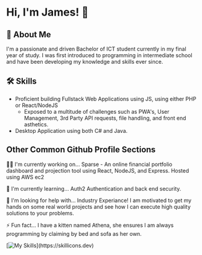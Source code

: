 
# Hi, I'm James! 👋


## 🚀 About Me
I'm a passionate and driven Bachelor of ICT student currently in my final year of study. I was first introduced to programming in intermediate school and have been developing my knowledge and skills ever since. 

## 🛠 Skills
* Proficient building Fullstack Web Applications using JS, using either PHP or React/NodeJS
    - Exposed to a multitude of challenges such as PWA's, User Management, 3rd Party API requests, file handling, and front end asthetics. 
* Desktop Application using both C# and Java. 


## Other Common Github Profile Sections
👩‍💻 I'm currently working on... Sparse - An online financial portfolio dashboard and projection tool using React, NodeJS, and Express. Hosted using AWS ec2

🧠 I'm currently learning... Auth2 Authentication and back end security. 

🤔 I'm looking for help with... Industry Experiance! I am motivated to get my hands on some real world projects and see how I can execute high quality solutions to your problems. 

⚡️ Fun fact... I have a kitten named Athena, she ensures I am always programming by claiming by bed and sofa as her own. 

[![My Skills](https://skillicons.dev/icons?i=js,html,css,aws,bootstrap,cs,django,net,express,github,java,mysql,nodejs,php,py,react,redux,selenium,)](https://skillicons.dev)

